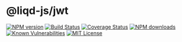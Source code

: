 # @liqd-js/jwt

[![NPM version](https://img.shields.io/npm/v/@liqd-js/jwt.svg)](https://img.shields.io/npm/v/@liqd-js/jwt.svg)
[![Build Status](https://api.travis-ci.org/liqd-js/jwt.svg?branch=master)](hhttps://api.travis-ci.org/liqd-js/jwt.svg?branch=master)
[![Coverage Status](https://coveralls.io/repos/github/liqd-js/jwt/badge.svg?branch=master)](https://coveralls.io/repos/github/liqd-js/jwt/badge.svg?branch=master)
[![NPM downloads](https://img.shields.io/npm/dm/@liqd-js/jwt.svg)](https://img.shields.io/npm/dm/@liqd-js/jwt.svg)
[![Known Vulnerabilities](https://snyk.io/test/github/liqd-js/jwt/badge.svg?targetFile=package.json)](https://snyk.io/test/github/liqd-js/jwt/badge.svg?targetFile=package.json)
[![MIT License](https://img.shields.io/badge/license-MIT-blue.svg)](LICENSE)
